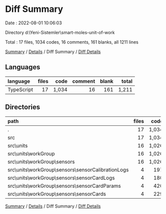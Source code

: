 # Diff Summary

Date : 2022-08-01 10:06:03

Directory d:\\Yeni-Sistemler\\smart-moles-unit-of-work

Total : 17 files,  1034 codes, 16 comments, 161 blanks, all 1211 lines

[Summary](results.md) / [Details](details.md) / Diff Summary / [Diff Details](diff-details.md)

## Languages
| language | files | code | comment | blank | total |
| :--- | ---: | ---: | ---: | ---: | ---: |
| TypeScript | 17 | 1,034 | 16 | 161 | 1,211 |

## Directories
| path | files | code | comment | blank | total |
| :--- | ---: | ---: | ---: | ---: | ---: |
| . | 17 | 1,034 | 16 | 161 | 1,211 |
| src | 17 | 1,034 | 16 | 161 | 1,211 |
| src\\units | 16 | 1,026 | 16 | 161 | 1,203 |
| src\\units\\workGroup | 16 | 1,026 | 16 | 161 | 1,203 |
| src\\units\\workGroup\\sensors | 16 | 1,026 | 16 | 161 | 1,203 |
| src\\units\\workGroup\\sensors\\sensorCalibrationLogs | 4 | 197 | 4 | 41 | 242 |
| src\\units\\workGroup\\sensors\\sensorCardLogs | 4 | 180 | 4 | 42 | 226 |
| src\\units\\workGroup\\sensors\\sensorCardParams | 4 | 420 | 4 | 36 | 460 |
| src\\units\\workGroup\\sensors\\sensorCards | 4 | 229 | 4 | 42 | 275 |

[Summary](results.md) / [Details](details.md) / Diff Summary / [Diff Details](diff-details.md)